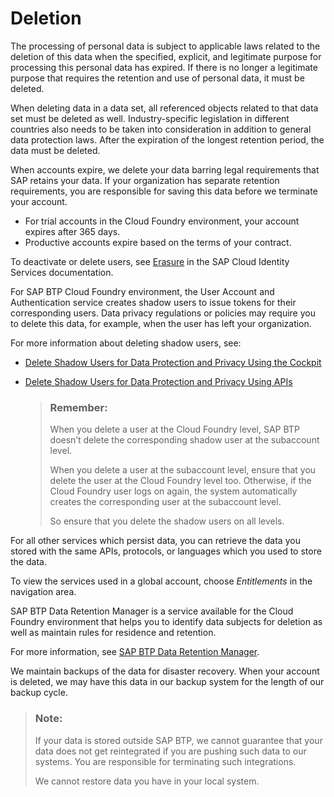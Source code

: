 <!-- loio25e3cc6e3f1e402e850bb920204c76b3 -->

# Deletion

The processing of personal data is subject to applicable laws related to the deletion of this data when the specified, explicit, and legitimate purpose for processing this personal data has expired. If there is no longer a legitimate purpose that requires the retention and use of personal data, it must be deleted.





When deleting data in a data set, all referenced objects related to that data set must be deleted as well. Industry-specific legislation in different countries also needs to be taken into consideration in addition to general data protection laws. After the expiration of the longest retention period, the data must be deleted.

When accounts expire, we delete your data barring legal requirements that SAP retains your data. If your organization has separate retention requirements, you are responsible for saving this data before we terminate your account.

-   For trial accounts in the Cloud Foundry environment, your account expires after 365 days.
-   Productive accounts expire based on the terms of your contract.

To deactivate or delete users, see [Erasure](https://help.sap.com/viewer/6d6d63354d1242d185ab4830fc04feb1/Cloud/en-US/5ccec0b19422406fac24b9323294b980.html) in the SAP Cloud Identity Services documentation.

For SAP BTP Cloud Foundry environment, the User Account and Authentication service creates shadow users to issue tokens for their corresponding users. Data privacy regulations or policies may require you to delete this data, for example, when the user has left your organization.

For more information about deleting shadow users, see:

-   [Delete Shadow Users for Data Protection and Privacy Using the Cockpit](delete-shadow-users-for-data-protection-and-privacy-using-the-cockpit-893c5ac.md)

-   [Delete Shadow Users for Data Protection and Privacy Using APIs](delete-shadow-users-for-data-protection-and-privacy-using-apis-eb70f16.md)

    > ### Remember:  
    > When you delete a user at the Cloud Foundry level, SAP BTP doesn’t delete the corresponding shadow user at the subaccount level.
    > 
    > When you delete a user at the subaccount level, ensure that you delete the user at the Cloud Foundry level too. Otherwise, if the Cloud Foundry user logs on again, the system automatically creates the corresponding user at the subaccount level.
    > 
    > So ensure that you delete the shadow users on all levels.


For all other services which persist data, you can retrieve the data you stored with the same APIs, protocols, or languages which you used to store the data.

To view the services used in a global account, choose *Entitlements* in the navigation area.

SAP BTP Data Retention Manager is a service available for the Cloud Foundry environment that helps you to identify data subjects for deletion as well as maintain rules for residence and retention.

For more information, see [SAP BTP Data Retention Manager](https://help.sap.com/viewer/product/DATA_RETENTION_MANAGER).

We maintain backups of the data for disaster recovery. When your account is deleted, we may have this data in our backup system for the length of our backup cycle.

> ### Note:  
> If your data is stored outside SAP BTP, we cannot guarantee that your data does not get reintegrated if you are pushing such data to our systems. You are responsible for terminating such integrations.
> 
> We cannot restore data you have in your local system.

